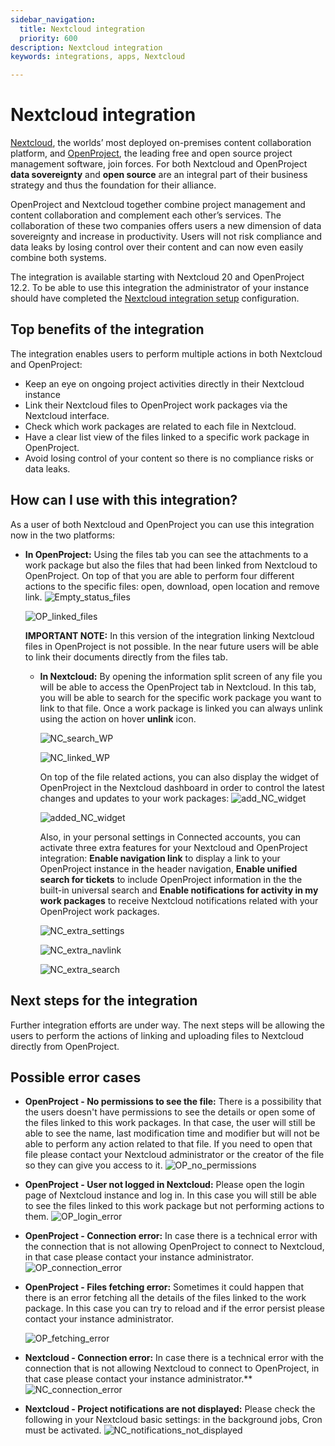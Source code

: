 ```yaml
---
sidebar_navigation:
  title: Nextcloud integration
  priority: 600
description: Nextcloud integration
keywords: integrations, apps, Nextcloud

---
```


# Nextcloud integration

[Nextcloud](https://nextcloud.com/), the worlds’ most deployed on-premises content collaboration platform, and [OpenProject](https://www.openproject.org/), the leading free and open source project management software, join forces. For both Nextcloud and OpenProject **data sovereignty** and **open source** are an integral part of their business strategy and thus the foundation for their alliance.

OpenProject and Nextcloud together combine project management and content collaboration and complement each other’s services. The collaboration of these two companies offers users a new dimension of data sovereignty and increase in productivity. Users will not risk compliance and data leaks by losing control over their content and can now even easily combine both systems.

The integration is available starting with Nextcloud 20 and OpenProject 12.2. To be able to use this integration the administrator of your instance should have completed the [Nextcloud integration setup](../../system-admin-guide/integrations/nextcloud) configuration.

## Top benefits of the integration

The integration enables users to perform multiple actions in both Nextcloud and OpenProject:

- Keep an eye on ongoing project activities directly in their Nextcloud instance 
- Link their Nextcloud files to OpenProject work packages via the Nextcloud interface.
- Check which work packages are related to each file in Nextcloud.
- Have a clear list view of the files linked to a specific work package in OpenProject.
- Avoid losing control of your content so there is no compliance risks or data leaks.

## How can I use with this integration?

As a user of both Nextcloud and OpenProject you can use this integration now in the two platforms:

- **In OpenProject:**
  Using the files tab you can see the attachments to a work package but also the files that had been linked from Nextcloud to OpenProject. On top of that you are able to perform four different actions to the specific files: open, download, open location and remove link.
  ![Empty_status_files](1_0_00-No_files_linked.png)

  ![OP_linked_files](1_1_00-All_files_available.png)

  **IMPORTANT NOTE:** In this version of the integration linking Nextcloud files in OpenProject is not possible. In the near future users will be able to link their documents directly from the files tab.

  - **In Nextcloud:**
    By opening the information split screen of any file you will be able to access the OpenProject tab in Nextcloud. In this tab, you will be able to search for the specific work package you want to link to that file. Once a work package is linked you can always unlink using the action on hover **unlink** icon.

    ![NC_search_WP](0_0_00-File_Relation_Search.png)

    ![NC_linked_WP](0_1_01-File_WP_Actions.png)

    

    On top of the file related actions, you can also display the widget of OpenProject in the Nextcloud dashboard in order to control the latest changes and updates to your work packages:
    ![add_NC_widget](Add_OpenProject_widget-0ea8c054.png)

    ![added_NC_widget](Nextcloud_dashboard-c04681eb.png)

    Also, in your personal settings in Connected accounts, you can activate three extra features for your Nextcloud and OpenProject integration: **Enable navigation link** to display a link to your OpenProject instance in the header navigation, **Enable unified search for tickets** to include OpenProject information in the the built-in universal search and **Enable notifications for activity in my work packages** to receive Nextcloud notifications related with your OpenProject work packages.

    ![NC_extra_settings](Nextcloud_connected_account-b9ffa0e3.png)

    ![NC_extra_navlink](Navigation_link_OpenProject-0fc98e3b.png)

    ![NC_extra_search](Unified_search-73e2dc96.png)



## **Next steps for the integration**

Further integration efforts are under way. The next steps will be allowing the users to perform the actions of linking and uploading files to Nextcloud directly from OpenProject.

## Possible error cases

- **OpenProject - No permissions to see the file:** There is a possibility that the users doesn't have permissions to see the details or open some of the files linked to this work packages. In that case, the user will still be able to see the name, last modification time and modifier but will not be able to perform any action related to that file. If you need to open that file please contact your Nextcloud administrator or the creator of the file so they can give you access to it.
  ![OP_no_permissions](1_1_01-Not_all_files_available.png)

- **OpenProject - User not logged in Nextcloud:** Please open the login page of Nextcloud instance and log in. In this case you will still be able to see the files linked to this work package but not performing actions to them.
  ![OP_login_error](1_0_01-Log_in_error.png)

- **OpenProject - Connection error:** In case there is a technical error with the connection that is not allowing OpenProject to connect to Nextcloud, in that case please contact your instance administrator.
  ![OP_connection_error](1_0_02-Connection_broken.png)

- **OpenProject - Files fetching error:** Sometimes it could happen that there is an error fetching all the details of the files linked to the work package. In this case you can try to reload and if the error persist please contact your instance administrator.

  ![OP_fetching_error](1_0_03-Fetching_error.png)

- **Nextcloud - Connection error:** In case there is a technical error with the connection that is not allowing Nextcloud to connect to OpenProject, in that case please contact your instance administrator.**
  ![NC_connection_error](0_2_00-Connection_error.png)

- **Nextcloud - Project notifications are not displayed:** Please check the following in your Nextcloud basic settings: in the background jobs, Cron must be activated.
  ![NC_notifications_not_displayed](Cron_job_settings-ad025bc2.png)